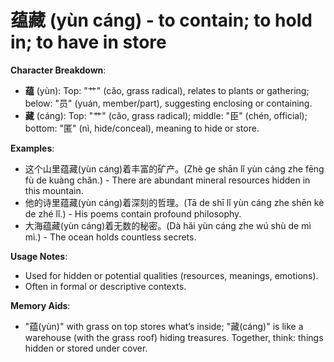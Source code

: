 # **蕴藏 (yùn cáng) - to contain; to hold in; to have in store**

**Character Breakdown**:  
- **蕴** (yùn): Top: "艹" (cǎo, grass radical), relates to plants or gathering; below: "员" (yuán, member/part), suggesting enclosing or containing.  
- **藏** (cáng): Top: "艹" (cǎo, grass radical); middle: "臣" (chén, official); bottom: "匿" (nì, hide/conceal), meaning to hide or store.

**Examples**:  
- 这个山里蕴藏(yùn cáng)着丰富的矿产。(Zhè ge shān lǐ yùn cáng zhe fēng fù de kuàng chǎn.) - There are abundant mineral resources hidden in this mountain.  
- 他的诗里蕴藏(yùn cáng)着深刻的哲理。(Tā de shī lǐ yùn cáng zhe shēn kè de zhé lǐ.) - His poems contain profound philosophy.  
- 大海蕴藏(yùn cáng)着无数的秘密。(Dà hǎi yùn cáng zhe wú shù de mì mì.) - The ocean holds countless secrets.

**Usage Notes**:  
- Used for hidden or potential qualities (resources, meanings, emotions).  
- Often in formal or descriptive contexts.

**Memory Aids**:  
- "蕴(yùn)" with grass on top stores what’s inside; "藏(cáng)" is like a warehouse (with the grass roof) hiding treasures. Together, think: things hidden or stored under cover.